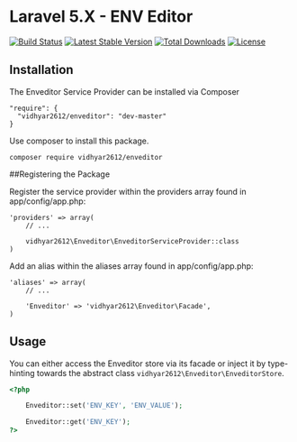 # Laravel 5.X - ENV Editor

[![Build Status](https://travis-ci.org/vidhyar2612/enveditor.svg?branch=master)](https://travis-ci.org/vidhyar2612/enveditor)
[![Latest Stable Version](https://poser.pugx.org/vidhyar2612/enveditor/v/stable)](https://packagist.org/packages/vidhyar2612/enveditor)
[![Total Downloads](https://poser.pugx.org/vidhyar2612/enveditor/downloads)](https://packagist.org/packages/vidhyar2612/enveditor)
[![License](https://poser.pugx.org/vidhyar2612/enveditor/license)](https://packagist.org/packages/vidhyar2612/enveditor)

## Installation

The Enveditor Service Provider can be installed via Composer

	"require": {
	  "vidhyar2612/enveditor": "dev-master"
	}


Use composer to install this package.

	composer require vidhyar2612/enveditor


##Registering the Package

Register the service provider within the providers array found in app/config/app.php:

	'providers' => array(
	    // ...

	    vidhyar2612\Enveditor\EnveditorServiceProvider::class
	)

Add an alias within the aliases array found in app/config/app.php:

	'aliases' => array(
	    // ...

	    'Enveditor' => 'vidhyar2612\Enveditor\Facade',
	)
  
## Usage

You can either access the Enveditor store via its facade or inject it by type-hinting towards the abstract class `vidhyar2612\Enveditor\EnveditorStore`.

```php
<?php

	Enveditor::set('ENV_KEY', 'ENV_VALUE');

	Enveditor::get('ENV_KEY');
?>
```
